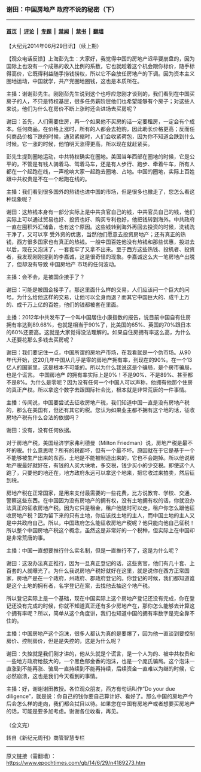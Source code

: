 ### 谢田：中国房地产 政府不说的秘密（下）

---

#### [首页](../../../..?n4189273) &nbsp;|&nbsp; [评论](../../../../../epoch-comment?n4189273) &nbsp;|&nbsp; [专题](../../../../../epoch-special?n4189273) &nbsp;|&nbsp; [禁闻](../../../../../epoch-news?n4189273) &nbsp;|&nbsp; [禁书](../../../../../books?n4189273) &nbsp;|&nbsp; [翻墙](https://github.com/gfw-breaker/nogfw/blob/master/README.md?n4189273)


<div class="post_content" id="artbody" itemprop="articleBody">
 <!-- article content begin -->
 <p>
  【大纪元2014年06月29日讯】（续上期）
 </p>
 <p>
  【观众电话反馈】上海彭先生：大家好，我觉得中国的房地产迟早要崩盘的，因为国际上也没有一个成熟的收入比例的系数，它也就趁着这个机会跟你标价，随手标得高价，它既得利益随手捞钱捞权，所以它不会放任房地产的下调。因为资本主义圈地运动，中国就学，共产党圈地圈钱，这也是本质所在。
 </p>
 <p>
  主播：谢谢彭先生。刚刚彭先生说到这个也呼应您刚才谈到的，我们看到在中国买房子的人，不只是特权基层，很多任务薪阶层他们也希望能够有个房子；对这些人来说，他们为什么在房价不断上涨时还会进场去买房呢？
 </p>
 <p>
  谢田：首先，人们需要住房，再一个如果他不买房的话一定要租房，一定会有个成本。任何商品，在价格上涨时，所有的人都会去抢购，因此助长价格更高；反而任何商品价格下跌的时候，通货紧缩时，人们会收紧荷包，因为你不知道会跌到什么时候。它一涨的时候，他怕明天涨得更高，所以现在就赶紧买。
 </p>
 <p>
  彭先生提到圈地运动，中共特权确实在圈地。美国当年西部在圈地的时候，它是公平的，不管是有钱人骑着马、驾着马车，还是有人步行、跑步、牵着牛车，所有人都在一个起跑在线，一声枪响大家一起跑去圈地、占地。中国的圈地，实际上百姓跟中共权贵是不在一个起跑在线的。
 </p>
 <p>
  主播：我们看到很多国外的热钱也进中国的市场，但是很多也撤走了，您怎么看这种现象呢？
 </p>
 <p>
  谢田：这热钱本身有一部分实际上是中共贪官自己的钱，中共官员自己的钱，他们实际上可以通过贸易也好、投资也好、购买专利也好，他把钱转到海外。中共政府一直在囤积外汇储备，也有这个原因。这些钱转到海外再回去投资的时候，洗钱洗干净了，又可以享 受外资的优惠，当然他们愿意去投资房地产；还有真正的热钱，西方很多国家也有真正的热钱。一般中国百姓他没有热钱和那些优惠，投进去以后，现在又泡沫了，一套套牢了又拿不出来。至于西方这些热钱、投机者、投资者，我发现刚刚提到的李嘉诚，这是很奇怪的现象。李嘉诚这么大一笔房地产出脱了，但却没有导致
  <ok href="https://www.epochtimes.com/gb/tag/%E4%B8%AD%E5%9B%BD%E6%88%BF%E5%9C%B0%E4%BA%A7.html">
   中国房地产
  </ok>
  市场的任何波动。
 </p>
 <p>
  主播：会不会，是被国企接手了？
 </p>
 <p>
  谢田：可能是被国企接手了。那这里面什么样的交易，人们应该问一个巨大的问号。为什么给他这样的交易，让他可以全身而退？而其它中国巨大的、成千上万的、成千万上亿的百姓，他们的钱都被套在里面。
 </p>
 <p>
  主播：2012年中共发布了一个叫中国居住小康指数的报告，说目前中国自有住房拥有率达到89.68%，也就是相当于90%了，比美国的65%、英国的70%跟日本的60%还要高。这就是大家觉得没法理解的。如果自住房拥有率这么高，为什么人还要花那么多钱去买房呢？
 </p>
 <p>
  谢田：我们要记住一点，中国所谓的房地产市场，在我看就是一个伪市场。从90年代开始，这20几年中国从几乎是零的房地产拥有率，到现在的90%。在一个13亿人的国家里，这是根本不可能的。所以为什么我说这是个骗局，是个房市骗局，也是个谎言。
  <ok href="https://www.epochtimes.com/gb/tag/%E4%B8%AD%E5%9B%BD%E6%88%BF%E5%9C%B0%E4%BA%A7.html">
   中国房地产
  </ok>
  的拥有率实际上是0%！不是90%、不是89%、甚至都不是8%。为什么是零呢？因为没有任何一个中国人可以声称，他拥有他那个住房的真正产权。所以拿这个数字去跟国际社会比，根本就是非常荒唐的一件事情。
 </p>
 <p>
  主播：传闻说，中国要尝试去征收房地产税，我们知道中国一直是没有房地产税的，那么在美国有，但还有其它的税。您认为如果业主都不拥有这个地的话，征收房地产税有什么合法的依据吗？
 </p>
 <p>
  谢田：没有，没有任何依据。
 </p>
 <p>
  对于房地产税，美国经济学家弗利德曼（Milton Friedman）说，房地产税是最不坏的税。什么意思呢？所有的税都坏，但有一个最不坏。原因就在于它是基于一个不能够被生产出来的东西，土地是不能被制造出来的，它也不会跑掉。所以他说房地产税最好就好在，有钱的人买大块地，多交税，钱少买小的少交税。即使这个人跑了，只要他的地还在，地方政府永远可以拿这个地来，把它收过来拍卖，然后征到税。
 </p>
 <p>
  房地产税在正常国家，是用来支付最需要的一些花费，比方说教育、学校、交通、警察这些东西。在中国因为没有房地产的拥有权，没有土地拥有权的话，你就没办法真正的征收房地产税。因为它只是租金，租户他随时可以走，租户你怎么跟他征收房地产税？因为留下来的只有土地，你应该找土地的主人，而中国土地的主人又是中共政府自己。所以，中国政府怎么能征收房地产税呢？他只能向他自己征税！所以整个中国房地产税这个概念，虽然这是非常好的一个税种，但实际上在中国却是非常荒唐的事。
 </p>
 <p>
  主播：中国一直想要推行什么实名制，但是一直推行不了，这是为什么呢？
 </p>
 <p>
  谢田：这没办法真正推行，因为一旦真正登记的话，这些贪官，他们有几十套、上百套的人就曝光了。为什么我说房地产税好就好在这里，就是说你在西方正常国家，房地产是在一个政府，州政府、郡政府登记的。你登记的时候，我们都知道谁是这个土地的拥有者，名字登记在案，去找他去抽这个地产税。
 </p>
 <p>
  所以登记实际上是一个基础，现在中国实际上这个房地产登记还没有完成，你在登记还没有完成的时候，你就不知道真正还有多少房地产在，那你怎么能够去计算这个拥有率呢？所以，简单从这个角度讲，我们也知道中国的拥有率数字是完全靠不住的。
 </p>
 <p>
  主播：中国房地产这个泡沫，很多人都认为真的是要爆了，因为他一直谈到要控制房价、控制房价，但是是失控的，这是为什么呢？
 </p>
 <p>
  谢田：失控就是我们刚才讲的，他从头就是个谎言，是一个人为的、被中共权贵和一些地方政府给鼓大的，一个黑色郁金香的泡沫，也是一个庞氏骗局。这个泡沫一直涨到不能再涨、骗局一直持续到不能再持续，后续资金一直难以为继的时候，它必然崩溃，这也是我们今天看到的事情。
 </p>
 <p>
  主播：好，谢谢谢田教授。各位观众朋友，西方有句话叫作“Do your due diligence”，就是说：你自己的钱你要自己算计好、看好了。那么中国的房地产今后会怎么样的走向，我们都会拭目以待。如果您在中国有房地产或者想要买房地产的话，可能是要多加考虑。谢谢各位收看，再见。
  <br/>
  <br/>
  （全文完）
 </p>
 <p>
  转自《新纪元周刊》商管智慧专栏
 </p>
 <!-- article content end -->
 <div id="below_article_ad">
 </div>
</div>


---

原文链接（需翻墙）：https://www.epochtimes.com/gb/14/6/29/n4189273.htm